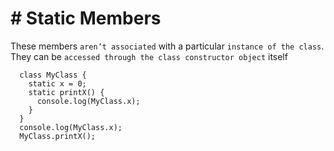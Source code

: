 # # Static Members

These members `aren’t associated` with a particular `instance of the class`. They can be `accessed through the class constructor object` itself

```
  class MyClass {
    static x = 0;
    static printX() {
      console.log(MyClass.x);
    }
  }
  console.log(MyClass.x);
  MyClass.printX();
```
